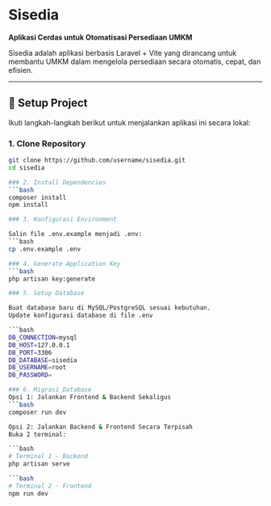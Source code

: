 # Sisedia  
**Aplikasi Cerdas untuk Otomatisasi Persediaan UMKM**  

Sisedia adalah aplikasi berbasis Laravel + Vite yang dirancang untuk membantu UMKM dalam mengelola persediaan secara otomatis, cepat, dan efisien.  

---

## 🚀 Setup Project

Ikuti langkah-langkah berikut untuk menjalankan aplikasi ini secara lokal:

### 1. Clone Repository
```bash
git clone https://github.com/username/sisedia.git
cd sisedia

### 2. Install Dependencies
```bash
composer install
npm install

### 3. Konfigurasi Environment

Salin file .env.example menjadi .env:
```bash
cp .env.example .env

### 4. Generate Application Key
```bash
php artisan key:generate

### 5. Setup Database

Buat database baru di MySQL/PostgreSQL sesuai kebutuhan.
Update konfigurasi database di file .env

```bash
DB_CONNECTION=mysql
DB_HOST=127.0.0.1
DB_PORT=3306
DB_DATABASE=sisedia
DB_USERNAME=root
DB_PASSWORD=

### 6. Migrasi Database
Opsi 1: Jalankan Frontend & Backend Sekaligus
```bash
composer run dev

Opsi 2: Jalankan Backend & Frontend Secara Terpisah
Buka 2 terminal:

```bash
# Terminal 1 - Backend
php artisan serve

```bash
# Terminal 2 - Frontend
npm run dev

